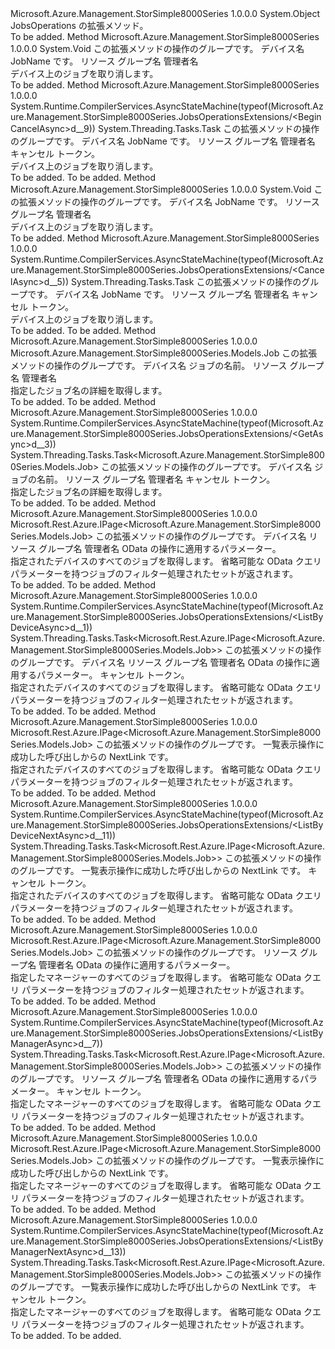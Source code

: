<Type Name="JobsOperationsExtensions" FullName="Microsoft.Azure.Management.StorSimple8000Series.JobsOperationsExtensions">
  <TypeSignature Language="C#" Value="public static class JobsOperationsExtensions" />
  <TypeSignature Language="ILAsm" Value=".class public auto ansi abstract sealed beforefieldinit JobsOperationsExtensions extends System.Object" />
  <TypeSignature Language="DocId" Value="T:Microsoft.Azure.Management.StorSimple8000Series.JobsOperationsExtensions" />
  <TypeSignature Language="VB.NET" Value="Public Module JobsOperationsExtensions" />
  <TypeSignature Language="F#" Value="type JobsOperationsExtensions = class" />
  <AssemblyInfo>
    <AssemblyName>Microsoft.Azure.Management.StorSimple8000Series</AssemblyName>
    <AssemblyVersion>1.0.0.0</AssemblyVersion>
  </AssemblyInfo>
  <Base>
    <BaseTypeName>System.Object</BaseTypeName>
  </Base>
  <Interfaces />
  <Docs>
    <summary>
            JobsOperations の拡張メソッド。
            </summary>
    <remarks>To be added.</remarks>
  </Docs>
  <Members>
    <Member MemberName="BeginCancel">
      <MemberSignature Language="C#" Value="public static void BeginCancel (this Microsoft.Azure.Management.StorSimple8000Series.IJobsOperations operations, string deviceName, string jobName, string resourceGroupName, string managerName);" />
      <MemberSignature Language="ILAsm" Value=".method public static hidebysig void BeginCancel(class Microsoft.Azure.Management.StorSimple8000Series.IJobsOperations operations, string deviceName, string jobName, string resourceGroupName, string managerName) cil managed" />
      <MemberSignature Language="DocId" Value="M:Microsoft.Azure.Management.StorSimple8000Series.JobsOperationsExtensions.BeginCancel(Microsoft.Azure.Management.StorSimple8000Series.IJobsOperations,System.String,System.String,System.String,System.String)" />
      <MemberSignature Language="VB.NET" Value="&lt;Extension()&gt;&#xA;Public Sub BeginCancel (operations As IJobsOperations, deviceName As String, jobName As String, resourceGroupName As String, managerName As String)" />
      <MemberSignature Language="F#" Value="static member BeginCancel : Microsoft.Azure.Management.StorSimple8000Series.IJobsOperations * string * string * string * string -&gt; unit" Usage="Microsoft.Azure.Management.StorSimple8000Series.JobsOperationsExtensions.BeginCancel (operations, deviceName, jobName, resourceGroupName, managerName)" />
      <MemberType>Method</MemberType>
      <AssemblyInfo>
        <AssemblyName>Microsoft.Azure.Management.StorSimple8000Series</AssemblyName>
        <AssemblyVersion>1.0.0.0</AssemblyVersion>
      </AssemblyInfo>
      <ReturnValue>
        <ReturnType>System.Void</ReturnType>
      </ReturnValue>
      <Parameters>
        <Parameter Name="operations" Type="Microsoft.Azure.Management.StorSimple8000Series.IJobsOperations" RefType="this" />
        <Parameter Name="deviceName" Type="System.String" />
        <Parameter Name="jobName" Type="System.String" />
        <Parameter Name="resourceGroupName" Type="System.String" />
        <Parameter Name="managerName" Type="System.String" />
      </Parameters>
      <Docs>
        <param name="operations">
            この拡張メソッドの操作のグループです。
            </param>
        <param name="deviceName">
            デバイス名
            </param>
        <param name="jobName">
            JobName です。
            </param>
        <param name="resourceGroupName">
            リソース グループ名
            </param>
        <param name="managerName">
            管理者名
            </param>
        <summary>
            デバイス上のジョブを取り消します。
            </summary>
        <remarks>To be added.</remarks>
      </Docs>
    </Member>
    <Member MemberName="BeginCancelAsync">
      <MemberSignature Language="C#" Value="public static System.Threading.Tasks.Task BeginCancelAsync (this Microsoft.Azure.Management.StorSimple8000Series.IJobsOperations operations, string deviceName, string jobName, string resourceGroupName, string managerName, System.Threading.CancellationToken cancellationToken = null);" />
      <MemberSignature Language="ILAsm" Value=".method public static hidebysig class System.Threading.Tasks.Task BeginCancelAsync(class Microsoft.Azure.Management.StorSimple8000Series.IJobsOperations operations, string deviceName, string jobName, string resourceGroupName, string managerName, valuetype System.Threading.CancellationToken cancellationToken) cil managed" />
      <MemberSignature Language="DocId" Value="M:Microsoft.Azure.Management.StorSimple8000Series.JobsOperationsExtensions.BeginCancelAsync(Microsoft.Azure.Management.StorSimple8000Series.IJobsOperations,System.String,System.String,System.String,System.String,System.Threading.CancellationToken)" />
      <MemberSignature Language="F#" Value="static member BeginCancelAsync : Microsoft.Azure.Management.StorSimple8000Series.IJobsOperations * string * string * string * string * System.Threading.CancellationToken -&gt; System.Threading.Tasks.Task" Usage="Microsoft.Azure.Management.StorSimple8000Series.JobsOperationsExtensions.BeginCancelAsync (operations, deviceName, jobName, resourceGroupName, managerName, cancellationToken)" />
      <MemberType>Method</MemberType>
      <AssemblyInfo>
        <AssemblyName>Microsoft.Azure.Management.StorSimple8000Series</AssemblyName>
        <AssemblyVersion>1.0.0.0</AssemblyVersion>
      </AssemblyInfo>
      <Attributes>
        <Attribute>
          <AttributeName>System.Runtime.CompilerServices.AsyncStateMachine(typeof(Microsoft.Azure.Management.StorSimple8000Series.JobsOperationsExtensions/&lt;BeginCancelAsync&gt;d__9))</AttributeName>
        </Attribute>
      </Attributes>
      <ReturnValue>
        <ReturnType>System.Threading.Tasks.Task</ReturnType>
      </ReturnValue>
      <Parameters>
        <Parameter Name="operations" Type="Microsoft.Azure.Management.StorSimple8000Series.IJobsOperations" RefType="this" />
        <Parameter Name="deviceName" Type="System.String" />
        <Parameter Name="jobName" Type="System.String" />
        <Parameter Name="resourceGroupName" Type="System.String" />
        <Parameter Name="managerName" Type="System.String" />
        <Parameter Name="cancellationToken" Type="System.Threading.CancellationToken" />
      </Parameters>
      <Docs>
        <param name="operations">
            この拡張メソッドの操作のグループです。
            </param>
        <param name="deviceName">
            デバイス名
            </param>
        <param name="jobName">
            JobName です。
            </param>
        <param name="resourceGroupName">
            リソース グループ名
            </param>
        <param name="managerName">
            管理者名
            </param>
        <param name="cancellationToken">
            キャンセル トークン。
            </param>
        <summary>
            デバイス上のジョブを取り消します。
            </summary>
        <returns>To be added.</returns>
        <remarks>To be added.</remarks>
      </Docs>
    </Member>
    <Member MemberName="Cancel">
      <MemberSignature Language="C#" Value="public static void Cancel (this Microsoft.Azure.Management.StorSimple8000Series.IJobsOperations operations, string deviceName, string jobName, string resourceGroupName, string managerName);" />
      <MemberSignature Language="ILAsm" Value=".method public static hidebysig void Cancel(class Microsoft.Azure.Management.StorSimple8000Series.IJobsOperations operations, string deviceName, string jobName, string resourceGroupName, string managerName) cil managed" />
      <MemberSignature Language="DocId" Value="M:Microsoft.Azure.Management.StorSimple8000Series.JobsOperationsExtensions.Cancel(Microsoft.Azure.Management.StorSimple8000Series.IJobsOperations,System.String,System.String,System.String,System.String)" />
      <MemberSignature Language="VB.NET" Value="&lt;Extension()&gt;&#xA;Public Sub Cancel (operations As IJobsOperations, deviceName As String, jobName As String, resourceGroupName As String, managerName As String)" />
      <MemberSignature Language="F#" Value="static member Cancel : Microsoft.Azure.Management.StorSimple8000Series.IJobsOperations * string * string * string * string -&gt; unit" Usage="Microsoft.Azure.Management.StorSimple8000Series.JobsOperationsExtensions.Cancel (operations, deviceName, jobName, resourceGroupName, managerName)" />
      <MemberType>Method</MemberType>
      <AssemblyInfo>
        <AssemblyName>Microsoft.Azure.Management.StorSimple8000Series</AssemblyName>
        <AssemblyVersion>1.0.0.0</AssemblyVersion>
      </AssemblyInfo>
      <ReturnValue>
        <ReturnType>System.Void</ReturnType>
      </ReturnValue>
      <Parameters>
        <Parameter Name="operations" Type="Microsoft.Azure.Management.StorSimple8000Series.IJobsOperations" RefType="this" />
        <Parameter Name="deviceName" Type="System.String" />
        <Parameter Name="jobName" Type="System.String" />
        <Parameter Name="resourceGroupName" Type="System.String" />
        <Parameter Name="managerName" Type="System.String" />
      </Parameters>
      <Docs>
        <param name="operations">
            この拡張メソッドの操作のグループです。
            </param>
        <param name="deviceName">
            デバイス名
            </param>
        <param name="jobName">
            JobName です。
            </param>
        <param name="resourceGroupName">
            リソース グループ名
            </param>
        <param name="managerName">
            管理者名
            </param>
        <summary>
            デバイス上のジョブを取り消します。
            </summary>
        <remarks>To be added.</remarks>
      </Docs>
    </Member>
    <Member MemberName="CancelAsync">
      <MemberSignature Language="C#" Value="public static System.Threading.Tasks.Task CancelAsync (this Microsoft.Azure.Management.StorSimple8000Series.IJobsOperations operations, string deviceName, string jobName, string resourceGroupName, string managerName, System.Threading.CancellationToken cancellationToken = null);" />
      <MemberSignature Language="ILAsm" Value=".method public static hidebysig class System.Threading.Tasks.Task CancelAsync(class Microsoft.Azure.Management.StorSimple8000Series.IJobsOperations operations, string deviceName, string jobName, string resourceGroupName, string managerName, valuetype System.Threading.CancellationToken cancellationToken) cil managed" />
      <MemberSignature Language="DocId" Value="M:Microsoft.Azure.Management.StorSimple8000Series.JobsOperationsExtensions.CancelAsync(Microsoft.Azure.Management.StorSimple8000Series.IJobsOperations,System.String,System.String,System.String,System.String,System.Threading.CancellationToken)" />
      <MemberSignature Language="F#" Value="static member CancelAsync : Microsoft.Azure.Management.StorSimple8000Series.IJobsOperations * string * string * string * string * System.Threading.CancellationToken -&gt; System.Threading.Tasks.Task" Usage="Microsoft.Azure.Management.StorSimple8000Series.JobsOperationsExtensions.CancelAsync (operations, deviceName, jobName, resourceGroupName, managerName, cancellationToken)" />
      <MemberType>Method</MemberType>
      <AssemblyInfo>
        <AssemblyName>Microsoft.Azure.Management.StorSimple8000Series</AssemblyName>
        <AssemblyVersion>1.0.0.0</AssemblyVersion>
      </AssemblyInfo>
      <Attributes>
        <Attribute>
          <AttributeName>System.Runtime.CompilerServices.AsyncStateMachine(typeof(Microsoft.Azure.Management.StorSimple8000Series.JobsOperationsExtensions/&lt;CancelAsync&gt;d__5))</AttributeName>
        </Attribute>
      </Attributes>
      <ReturnValue>
        <ReturnType>System.Threading.Tasks.Task</ReturnType>
      </ReturnValue>
      <Parameters>
        <Parameter Name="operations" Type="Microsoft.Azure.Management.StorSimple8000Series.IJobsOperations" RefType="this" />
        <Parameter Name="deviceName" Type="System.String" />
        <Parameter Name="jobName" Type="System.String" />
        <Parameter Name="resourceGroupName" Type="System.String" />
        <Parameter Name="managerName" Type="System.String" />
        <Parameter Name="cancellationToken" Type="System.Threading.CancellationToken" />
      </Parameters>
      <Docs>
        <param name="operations">
            この拡張メソッドの操作のグループです。
            </param>
        <param name="deviceName">
            デバイス名
            </param>
        <param name="jobName">
            JobName です。
            </param>
        <param name="resourceGroupName">
            リソース グループ名
            </param>
        <param name="managerName">
            管理者名
            </param>
        <param name="cancellationToken">
            キャンセル トークン。
            </param>
        <summary>
            デバイス上のジョブを取り消します。
            </summary>
        <returns>To be added.</returns>
        <remarks>To be added.</remarks>
      </Docs>
    </Member>
    <Member MemberName="Get">
      <MemberSignature Language="C#" Value="public static Microsoft.Azure.Management.StorSimple8000Series.Models.Job Get (this Microsoft.Azure.Management.StorSimple8000Series.IJobsOperations operations, string deviceName, string jobName, string resourceGroupName, string managerName);" />
      <MemberSignature Language="ILAsm" Value=".method public static hidebysig class Microsoft.Azure.Management.StorSimple8000Series.Models.Job Get(class Microsoft.Azure.Management.StorSimple8000Series.IJobsOperations operations, string deviceName, string jobName, string resourceGroupName, string managerName) cil managed" />
      <MemberSignature Language="DocId" Value="M:Microsoft.Azure.Management.StorSimple8000Series.JobsOperationsExtensions.Get(Microsoft.Azure.Management.StorSimple8000Series.IJobsOperations,System.String,System.String,System.String,System.String)" />
      <MemberSignature Language="VB.NET" Value="&lt;Extension()&gt;&#xA;Public Function Get (operations As IJobsOperations, deviceName As String, jobName As String, resourceGroupName As String, managerName As String) As Job" />
      <MemberSignature Language="F#" Value="static member Get : Microsoft.Azure.Management.StorSimple8000Series.IJobsOperations * string * string * string * string -&gt; Microsoft.Azure.Management.StorSimple8000Series.Models.Job" Usage="Microsoft.Azure.Management.StorSimple8000Series.JobsOperationsExtensions.Get (operations, deviceName, jobName, resourceGroupName, managerName)" />
      <MemberType>Method</MemberType>
      <AssemblyInfo>
        <AssemblyName>Microsoft.Azure.Management.StorSimple8000Series</AssemblyName>
        <AssemblyVersion>1.0.0.0</AssemblyVersion>
      </AssemblyInfo>
      <ReturnValue>
        <ReturnType>Microsoft.Azure.Management.StorSimple8000Series.Models.Job</ReturnType>
      </ReturnValue>
      <Parameters>
        <Parameter Name="operations" Type="Microsoft.Azure.Management.StorSimple8000Series.IJobsOperations" RefType="this" />
        <Parameter Name="deviceName" Type="System.String" />
        <Parameter Name="jobName" Type="System.String" />
        <Parameter Name="resourceGroupName" Type="System.String" />
        <Parameter Name="managerName" Type="System.String" />
      </Parameters>
      <Docs>
        <param name="operations">
            この拡張メソッドの操作のグループです。
            </param>
        <param name="deviceName">
            デバイス名
            </param>
        <param name="jobName">
            ジョブの名前。
            </param>
        <param name="resourceGroupName">
            リソース グループ名
            </param>
        <param name="managerName">
            管理者名
            </param>
        <summary>
            指定したジョブ名の詳細を取得します。
            </summary>
        <returns>To be added.</returns>
        <remarks>To be added.</remarks>
      </Docs>
    </Member>
    <Member MemberName="GetAsync">
      <MemberSignature Language="C#" Value="public static System.Threading.Tasks.Task&lt;Microsoft.Azure.Management.StorSimple8000Series.Models.Job&gt; GetAsync (this Microsoft.Azure.Management.StorSimple8000Series.IJobsOperations operations, string deviceName, string jobName, string resourceGroupName, string managerName, System.Threading.CancellationToken cancellationToken = null);" />
      <MemberSignature Language="ILAsm" Value=".method public static hidebysig class System.Threading.Tasks.Task`1&lt;class Microsoft.Azure.Management.StorSimple8000Series.Models.Job&gt; GetAsync(class Microsoft.Azure.Management.StorSimple8000Series.IJobsOperations operations, string deviceName, string jobName, string resourceGroupName, string managerName, valuetype System.Threading.CancellationToken cancellationToken) cil managed" />
      <MemberSignature Language="DocId" Value="M:Microsoft.Azure.Management.StorSimple8000Series.JobsOperationsExtensions.GetAsync(Microsoft.Azure.Management.StorSimple8000Series.IJobsOperations,System.String,System.String,System.String,System.String,System.Threading.CancellationToken)" />
      <MemberSignature Language="F#" Value="static member GetAsync : Microsoft.Azure.Management.StorSimple8000Series.IJobsOperations * string * string * string * string * System.Threading.CancellationToken -&gt; System.Threading.Tasks.Task&lt;Microsoft.Azure.Management.StorSimple8000Series.Models.Job&gt;" Usage="Microsoft.Azure.Management.StorSimple8000Series.JobsOperationsExtensions.GetAsync (operations, deviceName, jobName, resourceGroupName, managerName, cancellationToken)" />
      <MemberType>Method</MemberType>
      <AssemblyInfo>
        <AssemblyName>Microsoft.Azure.Management.StorSimple8000Series</AssemblyName>
        <AssemblyVersion>1.0.0.0</AssemblyVersion>
      </AssemblyInfo>
      <Attributes>
        <Attribute>
          <AttributeName>System.Runtime.CompilerServices.AsyncStateMachine(typeof(Microsoft.Azure.Management.StorSimple8000Series.JobsOperationsExtensions/&lt;GetAsync&gt;d__3))</AttributeName>
        </Attribute>
      </Attributes>
      <ReturnValue>
        <ReturnType>System.Threading.Tasks.Task&lt;Microsoft.Azure.Management.StorSimple8000Series.Models.Job&gt;</ReturnType>
      </ReturnValue>
      <Parameters>
        <Parameter Name="operations" Type="Microsoft.Azure.Management.StorSimple8000Series.IJobsOperations" RefType="this" />
        <Parameter Name="deviceName" Type="System.String" />
        <Parameter Name="jobName" Type="System.String" />
        <Parameter Name="resourceGroupName" Type="System.String" />
        <Parameter Name="managerName" Type="System.String" />
        <Parameter Name="cancellationToken" Type="System.Threading.CancellationToken" />
      </Parameters>
      <Docs>
        <param name="operations">
            この拡張メソッドの操作のグループです。
            </param>
        <param name="deviceName">
            デバイス名
            </param>
        <param name="jobName">
            ジョブの名前。
            </param>
        <param name="resourceGroupName">
            リソース グループ名
            </param>
        <param name="managerName">
            管理者名
            </param>
        <param name="cancellationToken">
            キャンセル トークン。
            </param>
        <summary>
            指定したジョブ名の詳細を取得します。
            </summary>
        <returns>To be added.</returns>
        <remarks>To be added.</remarks>
      </Docs>
    </Member>
    <Member MemberName="ListByDevice">
      <MemberSignature Language="C#" Value="public static Microsoft.Rest.Azure.IPage&lt;Microsoft.Azure.Management.StorSimple8000Series.Models.Job&gt; ListByDevice (this Microsoft.Azure.Management.StorSimple8000Series.IJobsOperations operations, string deviceName, string resourceGroupName, string managerName, Microsoft.Rest.Azure.OData.ODataQuery&lt;Microsoft.Azure.Management.StorSimple8000Series.Models.JobFilter&gt; odataQuery = null);" />
      <MemberSignature Language="ILAsm" Value=".method public static hidebysig class Microsoft.Rest.Azure.IPage`1&lt;class Microsoft.Azure.Management.StorSimple8000Series.Models.Job&gt; ListByDevice(class Microsoft.Azure.Management.StorSimple8000Series.IJobsOperations operations, string deviceName, string resourceGroupName, string managerName, class Microsoft.Rest.Azure.OData.ODataQuery`1&lt;class Microsoft.Azure.Management.StorSimple8000Series.Models.JobFilter&gt; odataQuery) cil managed" />
      <MemberSignature Language="DocId" Value="M:Microsoft.Azure.Management.StorSimple8000Series.JobsOperationsExtensions.ListByDevice(Microsoft.Azure.Management.StorSimple8000Series.IJobsOperations,System.String,System.String,System.String,Microsoft.Rest.Azure.OData.ODataQuery{Microsoft.Azure.Management.StorSimple8000Series.Models.JobFilter})" />
      <MemberSignature Language="VB.NET" Value="&lt;Extension()&gt;&#xA;Public Function ListByDevice (operations As IJobsOperations, deviceName As String, resourceGroupName As String, managerName As String, Optional odataQuery As ODataQuery(Of JobFilter) = null) As IPage(Of Job)" />
      <MemberSignature Language="F#" Value="static member ListByDevice : Microsoft.Azure.Management.StorSimple8000Series.IJobsOperations * string * string * string * Microsoft.Rest.Azure.OData.ODataQuery&lt;Microsoft.Azure.Management.StorSimple8000Series.Models.JobFilter&gt; -&gt; Microsoft.Rest.Azure.IPage&lt;Microsoft.Azure.Management.StorSimple8000Series.Models.Job&gt;" Usage="Microsoft.Azure.Management.StorSimple8000Series.JobsOperationsExtensions.ListByDevice (operations, deviceName, resourceGroupName, managerName, odataQuery)" />
      <MemberType>Method</MemberType>
      <AssemblyInfo>
        <AssemblyName>Microsoft.Azure.Management.StorSimple8000Series</AssemblyName>
        <AssemblyVersion>1.0.0.0</AssemblyVersion>
      </AssemblyInfo>
      <ReturnValue>
        <ReturnType>Microsoft.Rest.Azure.IPage&lt;Microsoft.Azure.Management.StorSimple8000Series.Models.Job&gt;</ReturnType>
      </ReturnValue>
      <Parameters>
        <Parameter Name="operations" Type="Microsoft.Azure.Management.StorSimple8000Series.IJobsOperations" RefType="this" />
        <Parameter Name="deviceName" Type="System.String" />
        <Parameter Name="resourceGroupName" Type="System.String" />
        <Parameter Name="managerName" Type="System.String" />
        <Parameter Name="odataQuery" Type="Microsoft.Rest.Azure.OData.ODataQuery&lt;Microsoft.Azure.Management.StorSimple8000Series.Models.JobFilter&gt;" />
      </Parameters>
      <Docs>
        <param name="operations">
            この拡張メソッドの操作のグループです。
            </param>
        <param name="deviceName">
            デバイス名
            </param>
        <param name="resourceGroupName">
            リソース グループ名
            </param>
        <param name="managerName">
            管理者名
            </param>
        <param name="odataQuery">
            OData の操作に適用するパラメーター。
            </param>
        <summary>
            指定されたデバイスのすべてのジョブを取得します。 省略可能な OData クエリ パラメーターを持つジョブのフィルター処理されたセットが返されます。
            </summary>
        <returns>To be added.</returns>
        <remarks>To be added.</remarks>
      </Docs>
    </Member>
    <Member MemberName="ListByDeviceAsync">
      <MemberSignature Language="C#" Value="public static System.Threading.Tasks.Task&lt;Microsoft.Rest.Azure.IPage&lt;Microsoft.Azure.Management.StorSimple8000Series.Models.Job&gt;&gt; ListByDeviceAsync (this Microsoft.Azure.Management.StorSimple8000Series.IJobsOperations operations, string deviceName, string resourceGroupName, string managerName, Microsoft.Rest.Azure.OData.ODataQuery&lt;Microsoft.Azure.Management.StorSimple8000Series.Models.JobFilter&gt; odataQuery = null, System.Threading.CancellationToken cancellationToken = null);" />
      <MemberSignature Language="ILAsm" Value=".method public static hidebysig class System.Threading.Tasks.Task`1&lt;class Microsoft.Rest.Azure.IPage`1&lt;class Microsoft.Azure.Management.StorSimple8000Series.Models.Job&gt;&gt; ListByDeviceAsync(class Microsoft.Azure.Management.StorSimple8000Series.IJobsOperations operations, string deviceName, string resourceGroupName, string managerName, class Microsoft.Rest.Azure.OData.ODataQuery`1&lt;class Microsoft.Azure.Management.StorSimple8000Series.Models.JobFilter&gt; odataQuery, valuetype System.Threading.CancellationToken cancellationToken) cil managed" />
      <MemberSignature Language="DocId" Value="M:Microsoft.Azure.Management.StorSimple8000Series.JobsOperationsExtensions.ListByDeviceAsync(Microsoft.Azure.Management.StorSimple8000Series.IJobsOperations,System.String,System.String,System.String,Microsoft.Rest.Azure.OData.ODataQuery{Microsoft.Azure.Management.StorSimple8000Series.Models.JobFilter},System.Threading.CancellationToken)" />
      <MemberSignature Language="F#" Value="static member ListByDeviceAsync : Microsoft.Azure.Management.StorSimple8000Series.IJobsOperations * string * string * string * Microsoft.Rest.Azure.OData.ODataQuery&lt;Microsoft.Azure.Management.StorSimple8000Series.Models.JobFilter&gt; * System.Threading.CancellationToken -&gt; System.Threading.Tasks.Task&lt;Microsoft.Rest.Azure.IPage&lt;Microsoft.Azure.Management.StorSimple8000Series.Models.Job&gt;&gt;" Usage="Microsoft.Azure.Management.StorSimple8000Series.JobsOperationsExtensions.ListByDeviceAsync (operations, deviceName, resourceGroupName, managerName, odataQuery, cancellationToken)" />
      <MemberType>Method</MemberType>
      <AssemblyInfo>
        <AssemblyName>Microsoft.Azure.Management.StorSimple8000Series</AssemblyName>
        <AssemblyVersion>1.0.0.0</AssemblyVersion>
      </AssemblyInfo>
      <Attributes>
        <Attribute>
          <AttributeName>System.Runtime.CompilerServices.AsyncStateMachine(typeof(Microsoft.Azure.Management.StorSimple8000Series.JobsOperationsExtensions/&lt;ListByDeviceAsync&gt;d__1))</AttributeName>
        </Attribute>
      </Attributes>
      <ReturnValue>
        <ReturnType>System.Threading.Tasks.Task&lt;Microsoft.Rest.Azure.IPage&lt;Microsoft.Azure.Management.StorSimple8000Series.Models.Job&gt;&gt;</ReturnType>
      </ReturnValue>
      <Parameters>
        <Parameter Name="operations" Type="Microsoft.Azure.Management.StorSimple8000Series.IJobsOperations" RefType="this" />
        <Parameter Name="deviceName" Type="System.String" />
        <Parameter Name="resourceGroupName" Type="System.String" />
        <Parameter Name="managerName" Type="System.String" />
        <Parameter Name="odataQuery" Type="Microsoft.Rest.Azure.OData.ODataQuery&lt;Microsoft.Azure.Management.StorSimple8000Series.Models.JobFilter&gt;" />
        <Parameter Name="cancellationToken" Type="System.Threading.CancellationToken" />
      </Parameters>
      <Docs>
        <param name="operations">
            この拡張メソッドの操作のグループです。
            </param>
        <param name="deviceName">
            デバイス名
            </param>
        <param name="resourceGroupName">
            リソース グループ名
            </param>
        <param name="managerName">
            管理者名
            </param>
        <param name="odataQuery">
            OData の操作に適用するパラメーター。
            </param>
        <param name="cancellationToken">
            キャンセル トークン。
            </param>
        <summary>
            指定されたデバイスのすべてのジョブを取得します。 省略可能な OData クエリ パラメーターを持つジョブのフィルター処理されたセットが返されます。
            </summary>
        <returns>To be added.</returns>
        <remarks>To be added.</remarks>
      </Docs>
    </Member>
    <Member MemberName="ListByDeviceNext">
      <MemberSignature Language="C#" Value="public static Microsoft.Rest.Azure.IPage&lt;Microsoft.Azure.Management.StorSimple8000Series.Models.Job&gt; ListByDeviceNext (this Microsoft.Azure.Management.StorSimple8000Series.IJobsOperations operations, string nextPageLink);" />
      <MemberSignature Language="ILAsm" Value=".method public static hidebysig class Microsoft.Rest.Azure.IPage`1&lt;class Microsoft.Azure.Management.StorSimple8000Series.Models.Job&gt; ListByDeviceNext(class Microsoft.Azure.Management.StorSimple8000Series.IJobsOperations operations, string nextPageLink) cil managed" />
      <MemberSignature Language="DocId" Value="M:Microsoft.Azure.Management.StorSimple8000Series.JobsOperationsExtensions.ListByDeviceNext(Microsoft.Azure.Management.StorSimple8000Series.IJobsOperations,System.String)" />
      <MemberSignature Language="VB.NET" Value="&lt;Extension()&gt;&#xA;Public Function ListByDeviceNext (operations As IJobsOperations, nextPageLink As String) As IPage(Of Job)" />
      <MemberSignature Language="F#" Value="static member ListByDeviceNext : Microsoft.Azure.Management.StorSimple8000Series.IJobsOperations * string -&gt; Microsoft.Rest.Azure.IPage&lt;Microsoft.Azure.Management.StorSimple8000Series.Models.Job&gt;" Usage="Microsoft.Azure.Management.StorSimple8000Series.JobsOperationsExtensions.ListByDeviceNext (operations, nextPageLink)" />
      <MemberType>Method</MemberType>
      <AssemblyInfo>
        <AssemblyName>Microsoft.Azure.Management.StorSimple8000Series</AssemblyName>
        <AssemblyVersion>1.0.0.0</AssemblyVersion>
      </AssemblyInfo>
      <ReturnValue>
        <ReturnType>Microsoft.Rest.Azure.IPage&lt;Microsoft.Azure.Management.StorSimple8000Series.Models.Job&gt;</ReturnType>
      </ReturnValue>
      <Parameters>
        <Parameter Name="operations" Type="Microsoft.Azure.Management.StorSimple8000Series.IJobsOperations" RefType="this" />
        <Parameter Name="nextPageLink" Type="System.String" />
      </Parameters>
      <Docs>
        <param name="operations">
            この拡張メソッドの操作のグループです。
            </param>
        <param name="nextPageLink">
            一覧表示操作に成功した呼び出しからの NextLink です。
            </param>
        <summary>
            指定されたデバイスのすべてのジョブを取得します。 省略可能な OData クエリ パラメーターを持つジョブのフィルター処理されたセットが返されます。
            </summary>
        <returns>To be added.</returns>
        <remarks>To be added.</remarks>
      </Docs>
    </Member>
    <Member MemberName="ListByDeviceNextAsync">
      <MemberSignature Language="C#" Value="public static System.Threading.Tasks.Task&lt;Microsoft.Rest.Azure.IPage&lt;Microsoft.Azure.Management.StorSimple8000Series.Models.Job&gt;&gt; ListByDeviceNextAsync (this Microsoft.Azure.Management.StorSimple8000Series.IJobsOperations operations, string nextPageLink, System.Threading.CancellationToken cancellationToken = null);" />
      <MemberSignature Language="ILAsm" Value=".method public static hidebysig class System.Threading.Tasks.Task`1&lt;class Microsoft.Rest.Azure.IPage`1&lt;class Microsoft.Azure.Management.StorSimple8000Series.Models.Job&gt;&gt; ListByDeviceNextAsync(class Microsoft.Azure.Management.StorSimple8000Series.IJobsOperations operations, string nextPageLink, valuetype System.Threading.CancellationToken cancellationToken) cil managed" />
      <MemberSignature Language="DocId" Value="M:Microsoft.Azure.Management.StorSimple8000Series.JobsOperationsExtensions.ListByDeviceNextAsync(Microsoft.Azure.Management.StorSimple8000Series.IJobsOperations,System.String,System.Threading.CancellationToken)" />
      <MemberSignature Language="F#" Value="static member ListByDeviceNextAsync : Microsoft.Azure.Management.StorSimple8000Series.IJobsOperations * string * System.Threading.CancellationToken -&gt; System.Threading.Tasks.Task&lt;Microsoft.Rest.Azure.IPage&lt;Microsoft.Azure.Management.StorSimple8000Series.Models.Job&gt;&gt;" Usage="Microsoft.Azure.Management.StorSimple8000Series.JobsOperationsExtensions.ListByDeviceNextAsync (operations, nextPageLink, cancellationToken)" />
      <MemberType>Method</MemberType>
      <AssemblyInfo>
        <AssemblyName>Microsoft.Azure.Management.StorSimple8000Series</AssemblyName>
        <AssemblyVersion>1.0.0.0</AssemblyVersion>
      </AssemblyInfo>
      <Attributes>
        <Attribute>
          <AttributeName>System.Runtime.CompilerServices.AsyncStateMachine(typeof(Microsoft.Azure.Management.StorSimple8000Series.JobsOperationsExtensions/&lt;ListByDeviceNextAsync&gt;d__11))</AttributeName>
        </Attribute>
      </Attributes>
      <ReturnValue>
        <ReturnType>System.Threading.Tasks.Task&lt;Microsoft.Rest.Azure.IPage&lt;Microsoft.Azure.Management.StorSimple8000Series.Models.Job&gt;&gt;</ReturnType>
      </ReturnValue>
      <Parameters>
        <Parameter Name="operations" Type="Microsoft.Azure.Management.StorSimple8000Series.IJobsOperations" RefType="this" />
        <Parameter Name="nextPageLink" Type="System.String" />
        <Parameter Name="cancellationToken" Type="System.Threading.CancellationToken" />
      </Parameters>
      <Docs>
        <param name="operations">
            この拡張メソッドの操作のグループです。
            </param>
        <param name="nextPageLink">
            一覧表示操作に成功した呼び出しからの NextLink です。
            </param>
        <param name="cancellationToken">
            キャンセル トークン。
            </param>
        <summary>
            指定されたデバイスのすべてのジョブを取得します。 省略可能な OData クエリ パラメーターを持つジョブのフィルター処理されたセットが返されます。
            </summary>
        <returns>To be added.</returns>
        <remarks>To be added.</remarks>
      </Docs>
    </Member>
    <Member MemberName="ListByManager">
      <MemberSignature Language="C#" Value="public static Microsoft.Rest.Azure.IPage&lt;Microsoft.Azure.Management.StorSimple8000Series.Models.Job&gt; ListByManager (this Microsoft.Azure.Management.StorSimple8000Series.IJobsOperations operations, string resourceGroupName, string managerName, Microsoft.Rest.Azure.OData.ODataQuery&lt;Microsoft.Azure.Management.StorSimple8000Series.Models.JobFilter&gt; odataQuery = null);" />
      <MemberSignature Language="ILAsm" Value=".method public static hidebysig class Microsoft.Rest.Azure.IPage`1&lt;class Microsoft.Azure.Management.StorSimple8000Series.Models.Job&gt; ListByManager(class Microsoft.Azure.Management.StorSimple8000Series.IJobsOperations operations, string resourceGroupName, string managerName, class Microsoft.Rest.Azure.OData.ODataQuery`1&lt;class Microsoft.Azure.Management.StorSimple8000Series.Models.JobFilter&gt; odataQuery) cil managed" />
      <MemberSignature Language="DocId" Value="M:Microsoft.Azure.Management.StorSimple8000Series.JobsOperationsExtensions.ListByManager(Microsoft.Azure.Management.StorSimple8000Series.IJobsOperations,System.String,System.String,Microsoft.Rest.Azure.OData.ODataQuery{Microsoft.Azure.Management.StorSimple8000Series.Models.JobFilter})" />
      <MemberSignature Language="VB.NET" Value="&lt;Extension()&gt;&#xA;Public Function ListByManager (operations As IJobsOperations, resourceGroupName As String, managerName As String, Optional odataQuery As ODataQuery(Of JobFilter) = null) As IPage(Of Job)" />
      <MemberSignature Language="F#" Value="static member ListByManager : Microsoft.Azure.Management.StorSimple8000Series.IJobsOperations * string * string * Microsoft.Rest.Azure.OData.ODataQuery&lt;Microsoft.Azure.Management.StorSimple8000Series.Models.JobFilter&gt; -&gt; Microsoft.Rest.Azure.IPage&lt;Microsoft.Azure.Management.StorSimple8000Series.Models.Job&gt;" Usage="Microsoft.Azure.Management.StorSimple8000Series.JobsOperationsExtensions.ListByManager (operations, resourceGroupName, managerName, odataQuery)" />
      <MemberType>Method</MemberType>
      <AssemblyInfo>
        <AssemblyName>Microsoft.Azure.Management.StorSimple8000Series</AssemblyName>
        <AssemblyVersion>1.0.0.0</AssemblyVersion>
      </AssemblyInfo>
      <ReturnValue>
        <ReturnType>Microsoft.Rest.Azure.IPage&lt;Microsoft.Azure.Management.StorSimple8000Series.Models.Job&gt;</ReturnType>
      </ReturnValue>
      <Parameters>
        <Parameter Name="operations" Type="Microsoft.Azure.Management.StorSimple8000Series.IJobsOperations" RefType="this" />
        <Parameter Name="resourceGroupName" Type="System.String" />
        <Parameter Name="managerName" Type="System.String" />
        <Parameter Name="odataQuery" Type="Microsoft.Rest.Azure.OData.ODataQuery&lt;Microsoft.Azure.Management.StorSimple8000Series.Models.JobFilter&gt;" />
      </Parameters>
      <Docs>
        <param name="operations">
            この拡張メソッドの操作のグループです。
            </param>
        <param name="resourceGroupName">
            リソース グループ名
            </param>
        <param name="managerName">
            管理者名
            </param>
        <param name="odataQuery">
            OData の操作に適用するパラメーター。
            </param>
        <summary>
            指定したマネージャーのすべてのジョブを取得します。 省略可能な OData クエリ パラメーターを持つジョブのフィルター処理されたセットが返されます。
            </summary>
        <returns>To be added.</returns>
        <remarks>To be added.</remarks>
      </Docs>
    </Member>
    <Member MemberName="ListByManagerAsync">
      <MemberSignature Language="C#" Value="public static System.Threading.Tasks.Task&lt;Microsoft.Rest.Azure.IPage&lt;Microsoft.Azure.Management.StorSimple8000Series.Models.Job&gt;&gt; ListByManagerAsync (this Microsoft.Azure.Management.StorSimple8000Series.IJobsOperations operations, string resourceGroupName, string managerName, Microsoft.Rest.Azure.OData.ODataQuery&lt;Microsoft.Azure.Management.StorSimple8000Series.Models.JobFilter&gt; odataQuery = null, System.Threading.CancellationToken cancellationToken = null);" />
      <MemberSignature Language="ILAsm" Value=".method public static hidebysig class System.Threading.Tasks.Task`1&lt;class Microsoft.Rest.Azure.IPage`1&lt;class Microsoft.Azure.Management.StorSimple8000Series.Models.Job&gt;&gt; ListByManagerAsync(class Microsoft.Azure.Management.StorSimple8000Series.IJobsOperations operations, string resourceGroupName, string managerName, class Microsoft.Rest.Azure.OData.ODataQuery`1&lt;class Microsoft.Azure.Management.StorSimple8000Series.Models.JobFilter&gt; odataQuery, valuetype System.Threading.CancellationToken cancellationToken) cil managed" />
      <MemberSignature Language="DocId" Value="M:Microsoft.Azure.Management.StorSimple8000Series.JobsOperationsExtensions.ListByManagerAsync(Microsoft.Azure.Management.StorSimple8000Series.IJobsOperations,System.String,System.String,Microsoft.Rest.Azure.OData.ODataQuery{Microsoft.Azure.Management.StorSimple8000Series.Models.JobFilter},System.Threading.CancellationToken)" />
      <MemberSignature Language="F#" Value="static member ListByManagerAsync : Microsoft.Azure.Management.StorSimple8000Series.IJobsOperations * string * string * Microsoft.Rest.Azure.OData.ODataQuery&lt;Microsoft.Azure.Management.StorSimple8000Series.Models.JobFilter&gt; * System.Threading.CancellationToken -&gt; System.Threading.Tasks.Task&lt;Microsoft.Rest.Azure.IPage&lt;Microsoft.Azure.Management.StorSimple8000Series.Models.Job&gt;&gt;" Usage="Microsoft.Azure.Management.StorSimple8000Series.JobsOperationsExtensions.ListByManagerAsync (operations, resourceGroupName, managerName, odataQuery, cancellationToken)" />
      <MemberType>Method</MemberType>
      <AssemblyInfo>
        <AssemblyName>Microsoft.Azure.Management.StorSimple8000Series</AssemblyName>
        <AssemblyVersion>1.0.0.0</AssemblyVersion>
      </AssemblyInfo>
      <Attributes>
        <Attribute>
          <AttributeName>System.Runtime.CompilerServices.AsyncStateMachine(typeof(Microsoft.Azure.Management.StorSimple8000Series.JobsOperationsExtensions/&lt;ListByManagerAsync&gt;d__7))</AttributeName>
        </Attribute>
      </Attributes>
      <ReturnValue>
        <ReturnType>System.Threading.Tasks.Task&lt;Microsoft.Rest.Azure.IPage&lt;Microsoft.Azure.Management.StorSimple8000Series.Models.Job&gt;&gt;</ReturnType>
      </ReturnValue>
      <Parameters>
        <Parameter Name="operations" Type="Microsoft.Azure.Management.StorSimple8000Series.IJobsOperations" RefType="this" />
        <Parameter Name="resourceGroupName" Type="System.String" />
        <Parameter Name="managerName" Type="System.String" />
        <Parameter Name="odataQuery" Type="Microsoft.Rest.Azure.OData.ODataQuery&lt;Microsoft.Azure.Management.StorSimple8000Series.Models.JobFilter&gt;" />
        <Parameter Name="cancellationToken" Type="System.Threading.CancellationToken" />
      </Parameters>
      <Docs>
        <param name="operations">
            この拡張メソッドの操作のグループです。
            </param>
        <param name="resourceGroupName">
            リソース グループ名
            </param>
        <param name="managerName">
            管理者名
            </param>
        <param name="odataQuery">
            OData の操作に適用するパラメーター。
            </param>
        <param name="cancellationToken">
            キャンセル トークン。
            </param>
        <summary>
            指定したマネージャーのすべてのジョブを取得します。 省略可能な OData クエリ パラメーターを持つジョブのフィルター処理されたセットが返されます。
            </summary>
        <returns>To be added.</returns>
        <remarks>To be added.</remarks>
      </Docs>
    </Member>
    <Member MemberName="ListByManagerNext">
      <MemberSignature Language="C#" Value="public static Microsoft.Rest.Azure.IPage&lt;Microsoft.Azure.Management.StorSimple8000Series.Models.Job&gt; ListByManagerNext (this Microsoft.Azure.Management.StorSimple8000Series.IJobsOperations operations, string nextPageLink);" />
      <MemberSignature Language="ILAsm" Value=".method public static hidebysig class Microsoft.Rest.Azure.IPage`1&lt;class Microsoft.Azure.Management.StorSimple8000Series.Models.Job&gt; ListByManagerNext(class Microsoft.Azure.Management.StorSimple8000Series.IJobsOperations operations, string nextPageLink) cil managed" />
      <MemberSignature Language="DocId" Value="M:Microsoft.Azure.Management.StorSimple8000Series.JobsOperationsExtensions.ListByManagerNext(Microsoft.Azure.Management.StorSimple8000Series.IJobsOperations,System.String)" />
      <MemberSignature Language="VB.NET" Value="&lt;Extension()&gt;&#xA;Public Function ListByManagerNext (operations As IJobsOperations, nextPageLink As String) As IPage(Of Job)" />
      <MemberSignature Language="F#" Value="static member ListByManagerNext : Microsoft.Azure.Management.StorSimple8000Series.IJobsOperations * string -&gt; Microsoft.Rest.Azure.IPage&lt;Microsoft.Azure.Management.StorSimple8000Series.Models.Job&gt;" Usage="Microsoft.Azure.Management.StorSimple8000Series.JobsOperationsExtensions.ListByManagerNext (operations, nextPageLink)" />
      <MemberType>Method</MemberType>
      <AssemblyInfo>
        <AssemblyName>Microsoft.Azure.Management.StorSimple8000Series</AssemblyName>
        <AssemblyVersion>1.0.0.0</AssemblyVersion>
      </AssemblyInfo>
      <ReturnValue>
        <ReturnType>Microsoft.Rest.Azure.IPage&lt;Microsoft.Azure.Management.StorSimple8000Series.Models.Job&gt;</ReturnType>
      </ReturnValue>
      <Parameters>
        <Parameter Name="operations" Type="Microsoft.Azure.Management.StorSimple8000Series.IJobsOperations" RefType="this" />
        <Parameter Name="nextPageLink" Type="System.String" />
      </Parameters>
      <Docs>
        <param name="operations">
            この拡張メソッドの操作のグループです。
            </param>
        <param name="nextPageLink">
            一覧表示操作に成功した呼び出しからの NextLink です。
            </param>
        <summary>
            指定したマネージャーのすべてのジョブを取得します。 省略可能な OData クエリ パラメーターを持つジョブのフィルター処理されたセットが返されます。
            </summary>
        <returns>To be added.</returns>
        <remarks>To be added.</remarks>
      </Docs>
    </Member>
    <Member MemberName="ListByManagerNextAsync">
      <MemberSignature Language="C#" Value="public static System.Threading.Tasks.Task&lt;Microsoft.Rest.Azure.IPage&lt;Microsoft.Azure.Management.StorSimple8000Series.Models.Job&gt;&gt; ListByManagerNextAsync (this Microsoft.Azure.Management.StorSimple8000Series.IJobsOperations operations, string nextPageLink, System.Threading.CancellationToken cancellationToken = null);" />
      <MemberSignature Language="ILAsm" Value=".method public static hidebysig class System.Threading.Tasks.Task`1&lt;class Microsoft.Rest.Azure.IPage`1&lt;class Microsoft.Azure.Management.StorSimple8000Series.Models.Job&gt;&gt; ListByManagerNextAsync(class Microsoft.Azure.Management.StorSimple8000Series.IJobsOperations operations, string nextPageLink, valuetype System.Threading.CancellationToken cancellationToken) cil managed" />
      <MemberSignature Language="DocId" Value="M:Microsoft.Azure.Management.StorSimple8000Series.JobsOperationsExtensions.ListByManagerNextAsync(Microsoft.Azure.Management.StorSimple8000Series.IJobsOperations,System.String,System.Threading.CancellationToken)" />
      <MemberSignature Language="F#" Value="static member ListByManagerNextAsync : Microsoft.Azure.Management.StorSimple8000Series.IJobsOperations * string * System.Threading.CancellationToken -&gt; System.Threading.Tasks.Task&lt;Microsoft.Rest.Azure.IPage&lt;Microsoft.Azure.Management.StorSimple8000Series.Models.Job&gt;&gt;" Usage="Microsoft.Azure.Management.StorSimple8000Series.JobsOperationsExtensions.ListByManagerNextAsync (operations, nextPageLink, cancellationToken)" />
      <MemberType>Method</MemberType>
      <AssemblyInfo>
        <AssemblyName>Microsoft.Azure.Management.StorSimple8000Series</AssemblyName>
        <AssemblyVersion>1.0.0.0</AssemblyVersion>
      </AssemblyInfo>
      <Attributes>
        <Attribute>
          <AttributeName>System.Runtime.CompilerServices.AsyncStateMachine(typeof(Microsoft.Azure.Management.StorSimple8000Series.JobsOperationsExtensions/&lt;ListByManagerNextAsync&gt;d__13))</AttributeName>
        </Attribute>
      </Attributes>
      <ReturnValue>
        <ReturnType>System.Threading.Tasks.Task&lt;Microsoft.Rest.Azure.IPage&lt;Microsoft.Azure.Management.StorSimple8000Series.Models.Job&gt;&gt;</ReturnType>
      </ReturnValue>
      <Parameters>
        <Parameter Name="operations" Type="Microsoft.Azure.Management.StorSimple8000Series.IJobsOperations" RefType="this" />
        <Parameter Name="nextPageLink" Type="System.String" />
        <Parameter Name="cancellationToken" Type="System.Threading.CancellationToken" />
      </Parameters>
      <Docs>
        <param name="operations">
            この拡張メソッドの操作のグループです。
            </param>
        <param name="nextPageLink">
            一覧表示操作に成功した呼び出しからの NextLink です。
            </param>
        <param name="cancellationToken">
            キャンセル トークン。
            </param>
        <summary>
            指定したマネージャーのすべてのジョブを取得します。 省略可能な OData クエリ パラメーターを持つジョブのフィルター処理されたセットが返されます。
            </summary>
        <returns>To be added.</returns>
        <remarks>To be added.</remarks>
      </Docs>
    </Member>
  </Members>
</Type>